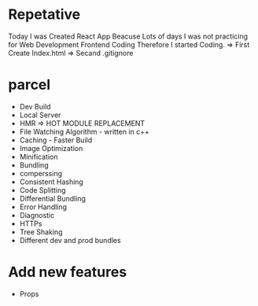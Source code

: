 # Repetative

Today I was Created React App Beacuse Lots of days I was not practicing for Web Development Frontend Coding Therefore I started Coding.
=> First Create Index.html
=> Secand .gitignore

# parcel
 - Dev Build
 - Local Server
 - HMR => HOT MODULE REPLACEMENT
 - File Watching Algorithm - written in c++
 - Caching - Faster Build 
 - Image Optimization
 - Minification
 - Bundling
 - comperssing
 - Consistent Hashing
 - Code Splitting 
 - Differential Bundling
 - Error Handling
 - Diagnostic
 - HTTPs
 - Tree Shaking
 - Different dev and prod bundles

# Add new features 
 - Props
